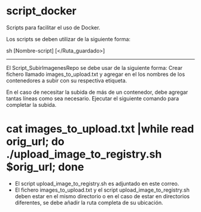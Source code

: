 # script_docker
Scripts para facilitar el uso de Docker.

Los scripts se deben utilizar de la siguiente forma:

sh [Nombre-script] [</Ruta_guardado>]

--------------------------------------------------------------------------------------------------------------------------------
El Script_SubirImagenesRepo se debe usar de la siguiente forma:
Crear fichero llamado images_to_upload.txt y agregar en el los nombres de los contenedores a subir con su respectiva etiqueta.

En el caso de necesitar la subida de más de un contenedor, debe agregar tantas líneas como sea necesario.
Ejecutar el siguiente comando para completar la subida.
# cat images_to_upload.txt |while read orig_url; do ./upload_image_to_registry.sh $orig_url; done

- El script upload_image_to_registry.sh es adjuntado en este correo.
- El fichero images_to_upload.txt y el script upload_image_to_registry.sh deben estar en el mismo directorio o en el caso de estar en directorios diferentes, se debe añadir la ruta completa de su ubicación.
